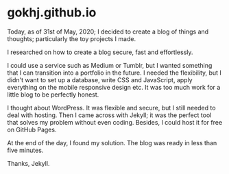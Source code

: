 # gokhj.github.io

Today, as of 31st of May, 2020; I decided to create a blog of things and thoughts; particularly the toy projects I made.

I researched on how to create a blog secure, fast and effortlessly.

I could use a service such as Medium or Tumblr, but I wanted something that I can transition into a portfolio in the future. I needed the flexibility, but I didn't want to set up a database, write CSS and JavaScript, apply everything on the mobile responsive design etc. It was too much work for a little blog to be perfectly honest.

I thought about WordPress. It was flexible and secure, but I still needed to deal with hosting. Then I came across with Jekyll; it was the perfect tool that solves my problem without even coding. Besides, I could host it for free on GitHub Pages.

At the end of the day, I found my solution. The blog was ready in less than five minutes.

Thanks, Jekyll.